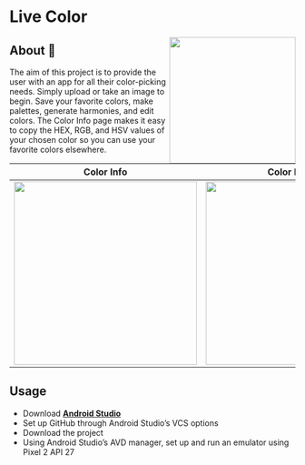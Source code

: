 # Live Color 

<img align="right" height="222" width="222" src="https://github.com/TheBrows/LiveColor/blob/master/app/src/main/res/drawable/livecolor_logo.png">

## About 🌈

The aim of this project is to provide the user with an app for all their color-picking needs. Simply upload or take an image to begin. Save your favorite colors, make palettes, generate harmonies, and edit colors. The Color Info page makes it easy to copy the HEX, RGB, and HSV values of your chosen color so you can use your favorite colors elsewhere. 

Color Info                 |  Color Picking            | Harmonies                |
:-------------------------:|:-------------------------:|:-------------------------:
<img height="322" src="https://github.com/TheBrows/LiveColor/blob/Gabby/color_info.png">  | <img height="322" src="https://github.com/TheBrows/LiveColor/blob/Gabby/color_picker.gif"> | <img height="322" src="https://github.com/TheBrows/LiveColor/blob/Gabby/harmonies.png">

## Usage

- Download **[Android Studio](https://developer.android.com/studio)**
- Set up GitHub through Android Studio’s VCS options
- Download the project
- Using Android Studio’s AVD manager, set up and run an emulator using Pixel 2 API 27
